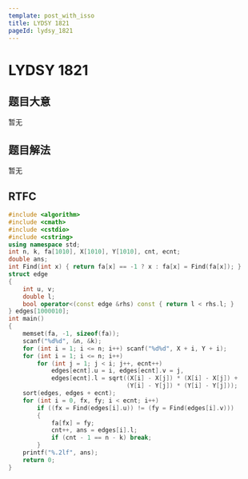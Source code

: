 ```yaml
---
template: post_with_isso
title: LYDSY 1821
pageId: lydsy_1821
---
```


# LYDSY 1821
<span id="poem"></span><script>$(function(){$.ajax('/api/poem?rnd='+Date.now()+Math.random()).done(function(data){$('#poem').text(data);});});</script>
## 题目大意
暂无

## 题目解法
暂无

## RTFC

```cpp
#include <algorithm>
#include <cmath>
#include <cstdio>
#include <cstring>
using namespace std;
int n, k, fa[1010], X[1010], Y[1010], cnt, ecnt;
double ans;
int Find(int x) { return fa[x] == -1 ? x : fa[x] = Find(fa[x]); }
struct edge
{
    int u, v;
    double l;
    bool operator<(const edge &rhs) const { return l < rhs.l; }
} edges[1000010];
int main()
{
    memset(fa, -1, sizeof(fa));
    scanf("%d%d", &n, &k);
    for (int i = 1; i <= n; i++) scanf("%d%d", X + i, Y + i);
    for (int i = 1; i <= n; i++)
        for (int j = 1; j < i; j++, ecnt++)
            edges[ecnt].u = i, edges[ecnt].v = j,
            edges[ecnt].l = sqrt((X[i] - X[j]) * (X[i] - X[j]) +
                                 (Y[i] - Y[j]) * (Y[i] - Y[j]));
    sort(edges, edges + ecnt);
    for (int i = 0, fx, fy; i < ecnt; i++)
        if ((fx = Find(edges[i].u)) != (fy = Find(edges[i].v)))
        {
            fa[fx] = fy;
            cnt++, ans = edges[i].l;
            if (cnt - 1 == n - k) break;
        }
    printf("%.2lf", ans);
    return 0;
}
```
<div id="__comment"></div>
